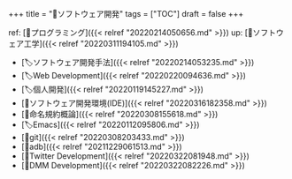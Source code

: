 +++
title = "📂ソフトウェア開発"
tags = ["TOC"]
draft = false
+++

ref: [📂プログラミング]({{< relref "20220214050656.md" >}}) up: [📁ソフトウェア工学]({{< relref "20220311194105.md" >}})

-   [🏷ソフトウェア開発手法]({{< relref "20220214053235.md" >}})
-   [🏷Web Development]({{< relref "20220220094636.md" >}})
-   [🏷個人開発]({{< relref "20220119145227.md" >}})
-   [📝ソフトウェア開発環境(IDE)]({{< relref "20220316182358.md" >}})
-   [📝命名規約概論]({{< relref "20220308155618.md" >}})
-   [🏷Emacs]({{< relref "20220112095806.md" >}})
-   [📝git]({{< relref "20220308203433.md" >}})
-   [📝adb]({{< relref "20211229061513.md" >}})
-   [📂Twitter Development]({{< relref "20220322081948.md" >}})
-   [📝DMM Development]({{< relref "20220322082226.md" >}})
